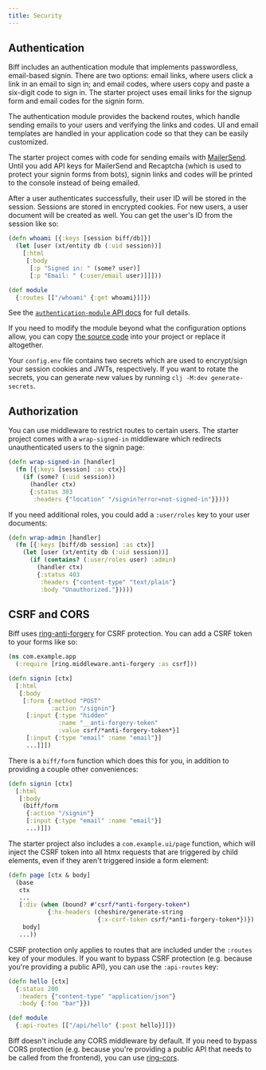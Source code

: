 ```yaml
---
title: Security
---
```


## Authentication

Biff includes an authentication module that implements passwordless,
email-based signin. There are two options: email links, where users click a
link in an email to sign in; and email codes, where users copy and paste a
six-digit code to sign in. The starter project uses email links for the signup
form and email codes for the signin form.

The authentication module provides the backend routes, which handle sending
emails to your users and verifying the links and codes. UI and email templates
are handled in your application code so that they can be easily customized.

The starter project comes with code for sending emails with
[MailerSend](https://www.mailersend.com/). Until you add API keys for MailerSend and
Recaptcha (which is used to protect your signin forms from bots), signin links
and codes will be printed to the console instead of being emailed.

After a user authenticates successfully, their user ID will be stored in the
session. Sessions are stored in encrypted cookies.
For new users, a user document will be created as well. You can get
the user's ID from the session like so:

```clojure
(defn whoami [{:keys [session biff/db]}]
  (let [user (xt/entity db (:uid session))]
    [:html
     [:body
      [:p "Signed in: " (some? user)]
      [:p "Email: " (:user/email user)]]]))

(def module
  {:routes [["/whoami" {:get whoami}]]})
```

See the [`authentication-module` API docs](https://biffweb.com/docs/api/authentication/) for full details.

If you need to modify the module beyond what the configuration options allow,
you can copy
[the source code](https://github.com/jacobobryant/biff/blob/master/src/com/biffweb/impl/auth.clj)
into your project or replace it altogether.

Your `config.env` file contains two secrets which are used to encrypt/sign
your session cookies and JWTs, respectively. If you want to rotate the secrets,
you can generate new values by running `clj -M:dev generate-secrets`.

## Authorization

You can use middleware to restrict routes to certain users. The starter project comes
with a `wrap-signed-in` middleware which redirects unauthenticated users to the signin page:

```clojure
(defn wrap-signed-in [handler]
  (fn [{:keys [session] :as ctx}]
    (if (some? (:uid session))
      (handler ctx)
      {:status 303
       :headers {"location" "/signin?error=not-signed-in"}})))
```

If you need additional roles, you could add a `:user/roles` key to your user documents:

```clojure
(defn wrap-admin [handler]
  (fn [{:keys [biff/db session] :as ctx}]
    (let [user (xt/entity db (:uid session))]
      (if (contains? (:user/roles user) :admin)
        (handler ctx)
        {:status 403
         :headers {"content-type" "text/plain"}
         :body "Unauthorized."}))))
```

## CSRF and CORS

Biff uses
[ring-anti-forgery](https://github.com/ring-clojure/ring-anti-forgery) for CSRF
protection. You can add a CSRF token to your forms like so:

```clojure
(ns com.example.app
  (:require [ring.middleware.anti-forgery :as csrf]))

(defn signin [ctx]
  [:html
   [:body
    [:form {:method "POST"
            :action "/signin"}
     [:input {:type "hidden"
              :name "__anti-forgery-token"
              :value csrf/*anti-forgery-token*}]
     [:input {:type "email" :name "email"}]
     ...]]])
```

There is a `biff/form` function which does this for you, in addition to
providing a couple other conveniences:

```clojure
(defn signin [ctx]
  [:html
   [:body
    (biff/form
     {:action "/signin"}
     [:input {:type "email" :name "email"}]
     ...)]])
```

The starter project also includes a `com.example.ui/page` function, which will inject the CSRF token
into all htmx requests that are triggered by child elements, even if they aren't triggered inside a form element:

```clojure
(defn page [ctx & body]
  (base
   ctx
   ...
   [:div (when (bound? #'csrf/*anti-forgery-token*)
           {:hx-headers (cheshire/generate-string
                         {:x-csrf-token csrf/*anti-forgery-token*})})
    body]
   ...))
```

CSRF protection only applies to routes that are included under the `:routes` key of your modules. If you want to
bypass CSRF protection (e.g. because you're providing a public API), you can use the `:api-routes` key:

```clojure
(defn hello [ctx]
  {:status 200
   :headers {"content-type" "application/json"}
   :body {:foo "bar"}})

(def module
  {:api-routes [["/api/hello" {:post hello}]]})
```

Biff doesn't include any CORS middleware by default. If you need to bypass CORS
protection (e.g. because you're providing a public API that needs to be called
from the frontend), you can use
[ring-cors](https://github.com/r0man/ring-cors).
